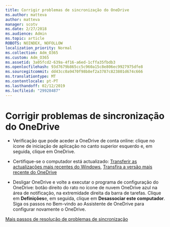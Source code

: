 ```yaml
---
title: Corrigir problemas de sincronização do OneDrive
ms.author: matteva
author: matteva
manager: scotv
ms.date: 2/27/2018
ms.audience: Admin
ms.topic: article
ROBOTS: NOINDEX, NOFOLLOW
localization_priority: Normal
ms.collection: Adm_O365
ms.custom: Adm_O365
ms.assetid: 3a05fcd2-639a-4f16-a6ed-1cffa35fbdb3
ms.openlocfilehash: 93d7679b865cc5c960a15c8e806ec9927975dfe8
ms.sourcegitcommit: dd43cc0a9470f98b8ef2a3787c823801d674c666
ms.translationtype: MT
ms.contentlocale: pt-PT
ms.lasthandoff: 02/12/2019
ms.locfileid: "29928487"
---
```

# <a name="fix-onedrive-sync-problems"></a>Corrigir problemas de sincronização do OneDrive

- Verificação que pode aceder a OneDrive de conta online: clique no ícone de iniciação de aplicação no canto superior esquerdo e, em seguida, clique em OneDrive.
    
- Certifique-se o computador está actualizado: [Transferir as actualizações mais recentes do Windows](http://go.microsoft.com/fwlink/p/?LinkId=825773), [Transfira a versão mais recente do OneDrive](https://go.microsoft.com/fwlink/p/?linkid=844652)
    
- Desligar OneDrive e volte a executar o programa de configuração do OneDrive: botão direito do rato no ícone de nuvem OneDrive azul na área de notificação, na extremidade direita da barra de tarefas. Clique em **Definições**e, em seguida, clique em **Desassociar este computador**. Siga os passos no Bem-vindo ao Assistente de OneDrive para configurar novamente o OneDrive.
    
[Mais passos de resolução de problemas de sincronização](https://go.microsoft.com/fwlink/?linkid=866431)
  

